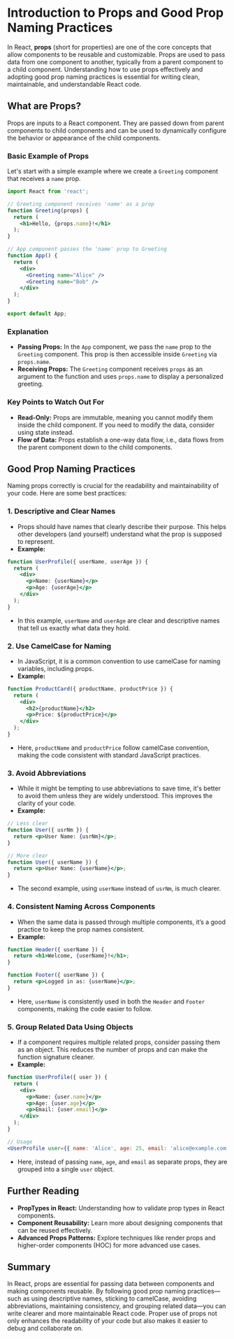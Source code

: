 # Introduction to Props and Good Prop Naming Practices

In React, **props** (short for properties) are one of the core concepts that allow components to be reusable and customizable. Props are used to pass data from one component to another, typically from a parent component to a child component. Understanding how to use props effectively and adopting good prop naming practices is essential for writing clean, maintainable, and understandable React code.

## What are Props?

Props are inputs to a React component. They are passed down from parent components to child components and can be used to dynamically configure the behavior or appearance of the child components.

### Basic Example of Props

Let's start with a simple example where we create a `Greeting` component that receives a `name` prop.

```jsx
import React from 'react';

// Greeting component receives 'name' as a prop
function Greeting(props) {
  return (
    <h1>Hello, {props.name}!</h1>
  );
}

// App component passes the 'name' prop to Greeting
function App() {
  return (
    <div>
      <Greeting name="Alice" />
      <Greeting name="Bob" />
    </div>
  );
}

export default App;
```

### Explanation

- **Passing Props:** In the `App` component, we pass the `name` prop to the `Greeting` component. This prop is then accessible inside `Greeting` via `props.name`.
- **Receiving Props:** The `Greeting` component receives `props` as an argument to the function and uses `props.name` to display a personalized greeting.

### Key Points to Watch Out For

- **Read-Only:** Props are immutable, meaning you cannot modify them inside the child component. If you need to modify the data, consider using state instead.
- **Flow of Data:** Props establish a one-way data flow, i.e., data flows from the parent component down to the child components.

## Good Prop Naming Practices

Naming props correctly is crucial for the readability and maintainability of your code. Here are some best practices:

### 1. **Descriptive and Clear Names**
   - Props should have names that clearly describe their purpose. This helps other developers (and yourself) understand what the prop is supposed to represent.
   - **Example:**

   ```jsx
   function UserProfile({ userName, userAge }) {
     return (
       <div>
         <p>Name: {userName}</p>
         <p>Age: {userAge}</p>
       </div>
     );
   }
   ```

   - In this example, `userName` and `userAge` are clear and descriptive names that tell us exactly what data they hold.

### 2. **Use CamelCase for Naming**
   - In JavaScript, it is a common convention to use camelCase for naming variables, including props.
   - **Example:**

   ```jsx
   function ProductCard({ productName, productPrice }) {
     return (
       <div>
         <h2>{productName}</h2>
         <p>Price: ${productPrice}</p>
       </div>
     );
   }
   ```

   - Here, `productName` and `productPrice` follow camelCase convention, making the code consistent with standard JavaScript practices.

### 3. **Avoid Abbreviations**
   - While it might be tempting to use abbreviations to save time, it's better to avoid them unless they are widely understood. This improves the clarity of your code.
   - **Example:**

   ```jsx
   // Less clear
   function User({ usrNm }) {
     return <p>User Name: {usrNm}</p>;
   }

   // More clear
   function User({ userName }) {
     return <p>User Name: {userName}</p>;
   }
   ```

   - The second example, using `userName` instead of `usrNm`, is much clearer.

### 4. **Consistent Naming Across Components**
   - When the same data is passed through multiple components, it’s a good practice to keep the prop names consistent.
   - **Example:**

   ```jsx
   function Header({ userName }) {
     return <h1>Welcome, {userName}!</h1>;
   }

   function Footer({ userName }) {
     return <p>Logged in as: {userName}</p>;
   }
   ```

   - Here, `userName` is consistently used in both the `Header` and `Footer` components, making the code easier to follow.

### 5. **Group Related Data Using Objects**
   - If a component requires multiple related props, consider passing them as an object. This reduces the number of props and can make the function signature cleaner.
   - **Example:**

   ```jsx
   function UserProfile({ user }) {
     return (
       <div>
         <p>Name: {user.name}</p>
         <p>Age: {user.age}</p>
         <p>Email: {user.email}</p>
       </div>
     );
   }

   // Usage
   <UserProfile user={{ name: 'Alice', age: 25, email: 'alice@example.com' }} />
   ```

   - Here, instead of passing `name`, `age`, and `email` as separate props, they are grouped into a single `user` object.

## Further Reading

- **PropTypes in React:** Understanding how to validate prop types in React components.
- **Component Reusability:** Learn more about designing components that can be reused effectively.
- **Advanced Props Patterns:** Explore techniques like render props and higher-order components (HOC) for more advanced use cases.

## Summary

In React, props are essential for passing data between components and making components reusable. By following good prop naming practices—such as using descriptive names, sticking to camelCase, avoiding abbreviations, maintaining consistency, and grouping related data—you can write clearer and more maintainable React code. Proper use of props not only enhances the readability of your code but also makes it easier to debug and collaborate on.